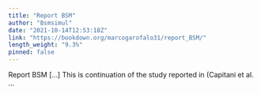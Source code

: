 ```yaml
---
title: "Report BSM"
author: "Bsmsimul"
date: "2021-10-14T12:53:18Z"
link: "https://bookdown.org/marcogarofalo31/report_BSM/"
length_weight: "9.3%"
pinned: false
---
```


Report BSM [...] This is continuation of the study reported in (Capitani et al. ...
